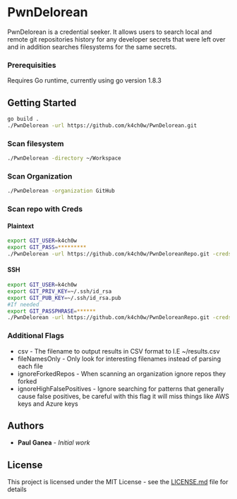 # PwnDelorean

PwnDelorean is a credential seeker. It allows users to search local and remote git repositories history for
any developer secrets that were left over and in addition searches filesystems for the same secrets.

### Prerequisities
Requires Go runtime, currently using go version 1.8.3

## Getting Started

```bash
go build . 
./PwnDelorean -url https://github.com/k4ch0w/PwnDelorean.git
```

### Scan filesystem
```bash
./PwnDelorean -directory ~/Workspace
```

### Scan Organization 
```bash
./PwnDelorean -organization GitHub
```

### Scan repo with Creds
#### Plaintext
```bash
export GIT_USER=k4ch0w
export GIT_PASS=*********
./PwnDelorean -url https://github.com/k4ch0w/PwnDeloreanRepo.git -creds=plaintext
```
#### SSH
```bash
export GIT_USER=k4ch0w
export GIT_PRIV_KEY=~/.ssh/id_rsa
export GIT_PUB_KEY=~/.ssh/id_rsa.pub
#If needed 
export GIT_PASSPHRASE=******
./PwnDelorean -url https://github.com/k4ch0w/PwnDeloreanRepo.git -creds=ssh
```
### Additional Flags
* csv - The filename to output results in CSV format to I.E ~/results.csv
* fileNamesOnly - Only look for interesting filenames instead of parsing each file
* ignoreForkedRepos - When scanning an organization ignore repos they forked
* ignoreHighFalsePositives - Ignore searching for patterns that generally cause false positives, be careful with this flag it will miss things like AWS keys and Azure keys
    	

## Authors

* **Paul Ganea** - *Initial work*


## License
This project is licensed under the MIT License - see the [LICENSE.md](LICENSE.md) file for details

